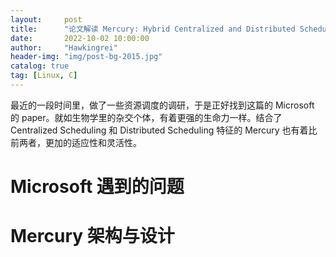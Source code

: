 ```yaml
---
layout:     post
title:      "论文解读 Mercury: Hybrid Centralized and Distributed Scheduling in Large Shared Cluster "
date:       2022-10-02 10:00:00
author:     "Hawkingrei"
header-img: "img/post-bg-2015.jpg"
catalog: true
tag: [Linux, C] 
---
```


最近的一段时间里，做了一些资源调度的调研，于是正好找到这篇的 Microsoft 的 paper。就如生物学里的杂交个体，有着更强的生命力一样。结合了 Centralized Scheduling 和 Distributed Scheduling 特征的 Mercury 也有着比前两者，更加的适应性和灵活性。

# Microsoft 遇到的问题

# Mercury 架构与设计

